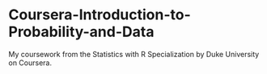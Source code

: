 # Coursera-Introduction-to-Probability-and-Data
My coursework from the Statistics with R Specialization by Duke University on Coursera.
